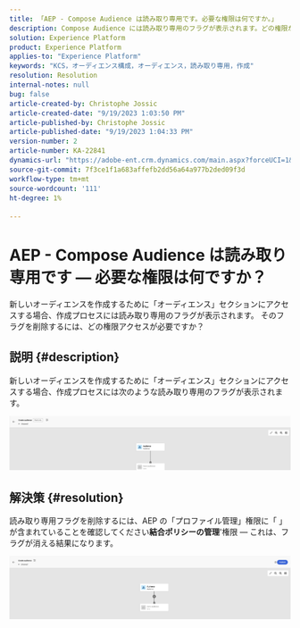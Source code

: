 ```yaml
---
title: 「AEP - Compose Audience は読み取り専用です。必要な権限は何ですか。」
description: Compose Audience には読み取り専用のフラグが表示されます。どの権限が必要ですか？
solution: Experience Platform
product: Experience Platform
applies-to: "Experience Platform"
keywords: "KCS，オーディエンス構成，オーディエンス，読み取り専用，作成"
resolution: Resolution
internal-notes: null
bug: false
article-created-by: Christophe Jossic
article-created-date: "9/19/2023 1:03:50 PM"
article-published-by: Christophe Jossic
article-published-date: "9/19/2023 1:04:33 PM"
version-number: 2
article-number: KA-22841
dynamics-url: "https://adobe-ent.crm.dynamics.com/main.aspx?forceUCI=1&pagetype=entityrecord&etn=knowledgearticle&id=9c2d65f5-ec56-ee11-be6f-6045bd0065f9"
source-git-commit: 7f3ce1f1a683affefb2dd56a64a977b2ded09f3d
workflow-type: tm+mt
source-wordcount: '111'
ht-degree: 1%

---
```


# AEP - Compose Audience は読み取り専用です — 必要な権限は何ですか？


新しいオーディエンスを作成するために「オーディエンス」セクションにアクセスする場合、作成プロセスには読み取り専用のフラグが表示されます。 そのフラグを削除するには、どの権限アクセスが必要ですか？



## 説明 {#description}


新しいオーディエンスを作成するために「オーディエンス」セクションにアクセスする場合、作成プロセスには次のような読み取り専用のフラグが表示されます。

![](assets/___9e2d65f5-ec56-ee11-be6f-6045bd0065f9___.png)


## 解決策 {#resolution}


読み取り専用フラグを削除するには、AEP の「プロファイル管理」権限に「 」が含まれていることを確認してください<b>結合ポリシーの管理</b>&#39;権限 — これは、フラグが消える結果になります。

![](assets/833c8ec9-ec56-ee11-be6f-6045bd0065f9.png)
